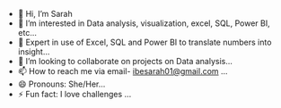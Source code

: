 - 👋 Hi, I’m Sarah
- 👀 I’m interested in Data analysis, visualization, excel, SQL, Power BI, etc...
- 🌱 Expert in use of  Excel, SQL and Power BI to translate numbers into insight...
- 💞️ I’m looking to collaborate on projects on Data analysis...
- 📫 How to reach me via email- ibesarah01@gmail.com ...
- 😄 Pronouns: She/Her...
- ⚡ Fun fact: I love challenges ...

<!---
Sayrahlytics/Sayrahlytics is a ✨ special ✨ repository because its `README.md` (this file) appears on your GitHub profile.
You can click the Preview link to take a look at your changes.
--->
